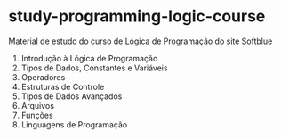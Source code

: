 # study-programming-logic-course

Material de estudo do curso de Lógica de Programação do site Softblue

1) Introdução à Lógica de Programação
2) Tipos de Dados, Constantes e Variáveis
3) Operadores
4) Estruturas de Controle
5) Tipos de Dados Avançados
6) Arquivos
7) Funções
8) Linguagens de Programação

